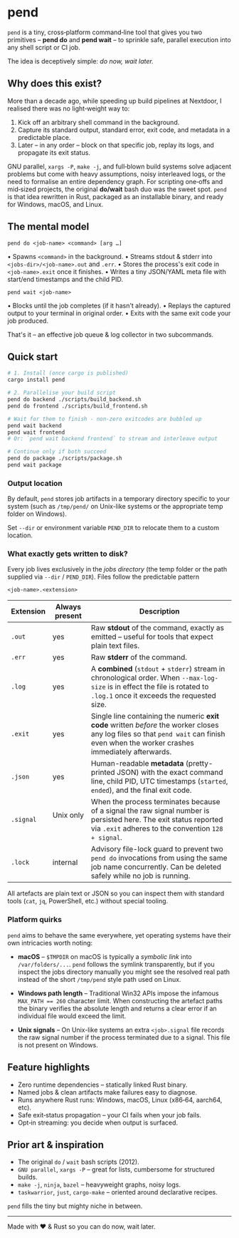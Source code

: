 # pend

`pend` is a tiny, cross‑platform command‑line tool that gives you two primitives – **pend do** and **pend wait** – to sprinkle safe, parallel execution into any shell script or CI job.

The idea is deceptively simple: *do now, wait later.*

## Why does this exist?

More than a decade ago, while speeding up build pipelines at Nextdoor, I realised there was no light‑weight way to:

1. Kick off an arbitrary shell command in the background.
2. Capture its standard output, standard error, exit code, and metadata in a predictable place.
3. Later – in any order – block on that specific job, replay its logs, and propagate its exit status.

GNU parallel, `xargs ‑P`, `make ‑j`, and full‑blown build systems solve adjacent problems but come with heavy assumptions, noisy interleaved logs, or the need to formalise an entire dependency graph. For scripting one‑offs and mid‑sized projects, the original **do/wait** bash duo was the sweet spot. `pend` is that idea rewritten in Rust, packaged as an installable binary, and ready for Windows, macOS, and Linux.

## The mental model

```
pend do <job‑name> <command> [arg …]
```

• Spawns `<command>` in the background.
• Streams stdout & stderr into `<jobs‑dir>/<job‑name>.out` and `.err`.
• Stores the process's exit code in `<job‑name>.exit` once it finishes.
• Writes a tiny JSON/YAML meta file with start/end timestamps and the child PID.

```
pend wait <job‑name>
```

• Blocks until the job completes (if it hasn't already).
• Replays the captured output to your terminal in original order.
• Exits with the same exit code your job produced.

That's it – an effective job queue & log collector in two subcommands.

## Quick start

```bash
# 1. Install (once cargo is published)
cargo install pend

# 2. Parallelise your build script
pend do backend ./scripts/build_backend.sh
pend do frontend ./scripts/build_frontend.sh

# Wait for them to finish - non-zero exitcodes are bubbled up
pend wait backend
pend wait frontend
# Or: `pend wait backend frontend` to stream and interleave output 

# Continue only if both succeed
pend do package ./scripts/package.sh
pend wait package
```

### Output location

By default, `pend` stores job artifacts in a temporary directory specific to your system (such as `/tmp/pend/` on Unix-like systems or the appropriate temp folder on Windows).

Set `--dir` or environment variable `PEND_DIR` to relocate them to a custom location.

### What exactly gets written to disk?

Every job lives exclusively in the *jobs directory* (the temp folder or the
path supplied via `--dir` / `PEND_DIR`).  Files follow the predictable pattern

```
<job-name>.<extension>
```

| Extension | Always present | Description |
|-----------|----------------|-------------|
| `.out`    | yes  | Raw **stdout** of the command, exactly as emitted – useful for tools that expect plain text files. |
| `.err`    | yes  | Raw **stderr** of the command. |
| `.log`    | yes  | A **combined** (`stdout` + `stderr`) stream in chronological order. When `--max-log-size` is in effect the file is rotated to `.log.1` once it exceeds the requested size. |
| `.exit`   | yes  | Single line containing the numeric **exit code** written *before* the worker closes any log files so that `pend wait` can finish even when the worker crashes immediately afterwards. |
| `.json`   | yes  | Human-readable **metadata** (pretty-printed JSON) with the exact command line, child PID, UTC timestamps (`started`, `ended`), and the final exit code. |
| `.signal` | Unix only &nbsp; | When the process terminates because of a signal the raw signal number is persisted here.  The exit status reported via `.exit` adheres to the convention `128 + signal`. |
| `.lock`   | internal        | Advisory file-lock guard to prevent two `pend do` invocations from using the same job name concurrently.  Can be deleted safely while no job is running. |

All artefacts are plain text or JSON so you can inspect them with standard
tools (`cat`, `jq`, PowerShell, etc.) without special tooling.

### Platform quirks

`pend` aims to behave the same everywhere, yet operating systems have their
own intricacies worth noting:

* **macOS** – `$TMPDIR` on macOS is typically a *symbolic link* into
  `/var/folders/...`.  `pend` follows the symlink transparently, but if you
  inspect the jobs directory manually you might see the resolved real path
  instead of the short `/tmp/pend` style path used on Linux.

* **Windows path length** – Traditional Win32 APIs impose the infamous
  `MAX_PATH == 260` character limit.  When constructing the artefact paths the
  binary verifies the absolute length and returns a clear error if an
  individual file would exceed the limit.

* **Unix signals** – On Unix-like systems an extra `<job>.signal` file records
  the raw signal number if the process terminated due to a signal.  This file
  is not present on Windows.

## Feature highlights

* Zero runtime dependencies – statically linked Rust binary.
* Named jobs & clean artifacts make failures easy to diagnose.
* Runs anywhere Rust runs: Windows, macOS, Linux (x86‑64, aarch64, etc).
* Safe exit‑status propagation – your CI fails when your job fails.
* Opt‑in streaming: you decide when output is surfaced.

## Prior art & inspiration

* The original `do` / `wait` bash scripts (2012).
* `GNU parallel`, `xargs ‑P` – great for lists, cumbersome for structured builds.
* `make ‑j`, `ninja`, `bazel` – heavyweight graphs, noisy logs.
* `taskwarrior`, `just`, `cargo‑make` – oriented around declarative recipes.

`pend` fills the tiny but mighty niche in between.

---

Made with ❤️ & Rust so you can do now, wait later.
